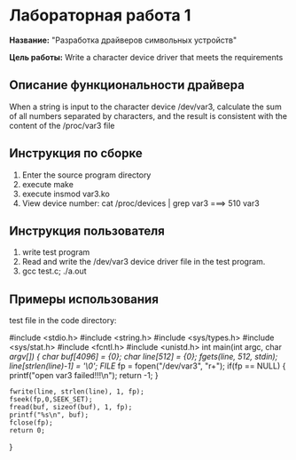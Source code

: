 # Лабораторная работа 1

**Название:** "Разработка драйверов символьных устройств"

**Цель работы:** Write a character device driver that meets the requirements

## Описание функциональности драйвера

When a string is input to the character device /dev/var3, calculate the sum of all numbers separated by characters, and the result is consistent with the content of the /proc/var3 file

## Инструкция по сборке

1. Enter the source program directory
2. execute make
3. execute insmod var3.ko
4. View device number: 
	cat /proc/devices | grep var3  ===> 510 var3


## Инструкция пользователя

1. write test program
2. Read and write the /dev/var3 device driver file in the test program.
3. gcc test.c; ./a.out

## Примеры использования

test file in the code directory:

#include <stdio.h>
#include <string.h>
#include <sys/types.h>
#include <sys/stat.h>
#include <fcntl.h>
#include <unistd.h>
int main(int argc, char *argv[])
{
    char buf[4096] = {0};
    char line[512] = {0};
    fgets(line, 512, stdin);    
    line[strlen(line)-1] = '\0';
    FILE* fp = fopen("/dev/var3", "r+");
    if(fp == NULL)
    {
        printf("open var3 failed!!!\n");
        return -1;
    }
    
    fwrite(line, strlen(line), 1, fp);
    fseek(fp,0,SEEK_SET);
    fread(buf, sizeof(buf), 1, fp);
    printf("%s\n", buf);
    fclose(fp);
    return 0;
}
